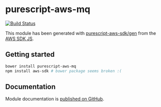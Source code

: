 # purescript-aws-mq

[![Build Status](https://app.wercker.com/status/5909b9e96d1080804b17a28f72f87b6b/s/master)](https://app.wercker.com/project/byKey/5909b9e96d1080804b17a28f72f87b6b)

This module has been generated with [purescript-aws-sdk/gen](https://github.com/purescript-aws-sdk/gen) from the [AWS SDK JS](https://github.com/aws/aws-sdk-js).

## Getting started

```sh
bower install purescript-aws-mq
npm install aws-sdk # bower package seems broken :(
```

## Documentation

Module documentation is [published on GitHub](https://github.com/purescript-aws-sdk/purescript-aws-mq/tree/master/docs).

